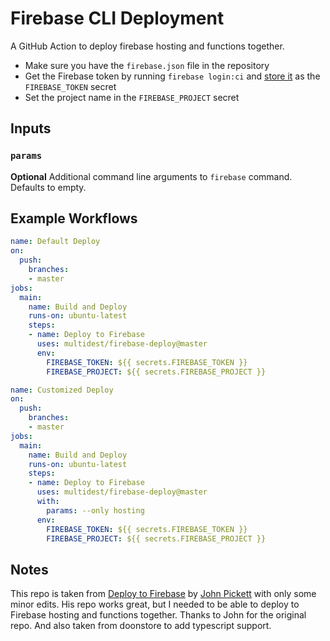 # Firebase CLI Deployment

A GitHub Action to deploy firebase hosting and functions together.

- Make sure you have the `firebase.json` file in the repository
- Get the Firebase token by running `firebase login:ci` and [store it](https://help.github.com/en/articles/virtual-environments-for-github-actions#creating-and-using-secrets-encrypted-variables) as the `FIREBASE_TOKEN` secret
- Set the project name in the `FIREBASE_PROJECT` secret

## Inputs

### `params`
**Optional** Additional command line arguments to `firebase` command. Defaults to empty.

## Example Workflows

```yaml
name: Default Deploy
on:
  push:
    branches:
    - master
jobs:
  main:
    name: Build and Deploy
    runs-on: ubuntu-latest
    steps:
    - name: Deploy to Firebase
      uses: multidest/firebase-deploy@master
      env:
        FIREBASE_TOKEN: ${{ secrets.FIREBASE_TOKEN }}
        FIREBASE_PROJECT: ${{ secrets.FIREBASE_PROJECT }}
```

```yaml
name: Customized Deploy
on:
  push:
    branches:
    - master
jobs:
  main:
    name: Build and Deploy
    runs-on: ubuntu-latest
    steps:
    - name: Deploy to Firebase
      uses: multidest/firebase-deploy@master
      with:
        params: --only hosting
      env:
        FIREBASE_TOKEN: ${{ secrets.FIREBASE_TOKEN }}
        FIREBASE_PROJECT: ${{ secrets.FIREBASE_PROJECT }}
```

## Notes
This repo is taken from [Deploy to Firebase](https://github.com/john-pickett/firebase-deploy) by [John Pickett](https://github.com/john-pickett) with only some minor edits. His repo works great, but I needed to be able to deploy to Firebase hosting and functions together. Thanks to John for the original repo. And also taken from doonstore to add typescript support.
